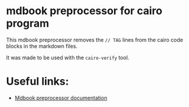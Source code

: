 # mdbook preprocessor for cairo program

This mdbook preprocessor removes the `// TAG` lines from the cairo code blocks in the markdown files.

It was made to be used with the `cairo-verify` tool.

# Useful links:

- [Mdbook preprocessor documentation](https://rust-lang.github.io/mdBook/for_developers/preprocessors.html)
